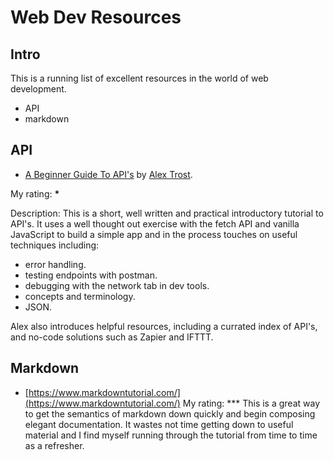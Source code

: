 # Web Dev Resources

## Intro

This is a running list of excellent resources in the world of web development.

- API
- markdown

## API

- [A Beginner Guide To API's](https://snipcart.com/blog/integrating-apis-introduction) by [Alex Trost](https://snipcart.com/blog?author=7303).

My rating: **\***

Description: This is a short, well written and practical introductory tutorial to API's. It uses a well thought out exercise with the fetch API and vanilla JavaScript to build a simple app and in the process touches on useful techniques including:

- error handling.
- testing endpoints with postman.
- debugging with the network tab in dev tools.
- concepts and terminology.
- JSON.

Alex also introduces helpful resources, including a currated index of API's, and no-code solutions such as Zapier and IFTTT.

## Markdown

- [https://www.markdowntutorial.com/](https://www.markdowntutorial.com/)
  My rating: \*\*\*
  This is a great way to get the semantics of markdown down quickly and begin composing elegant documentation. It wastes not time getting down to useful material and I find myself running through the tutorial from time to time as a refresher.
